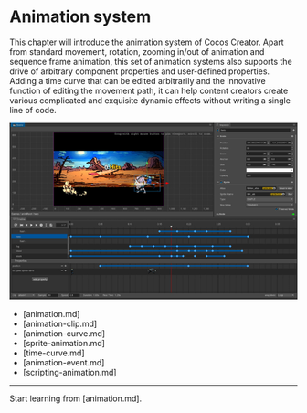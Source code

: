 # Animation system
This chapter will introduce the animation system of Cocos Creator. Apart from standard
movement, rotation, zooming in/out of animation and sequence frame animation, this
set of animation systems also supports the drive of arbitrary component properties
and user-defined properties. Adding a time curve that can be edited arbitrarily and
the innovative function of editing the movement path, it can help content creators
create various complicated and exquisite dynamic effects without writing a single
line of code.

<a href="index/animation_cover.png"><img src="index/animation_cover.png" alt="animation cover"></a>


- [animation.md]
- [animation-clip.md]
- [animation-curve.md]
- [sprite-animation.md]
- [time-curve.md]
- [animation-event.md]
- [scripting-animation.md]


<hr>

Start learning from [animation.md].
